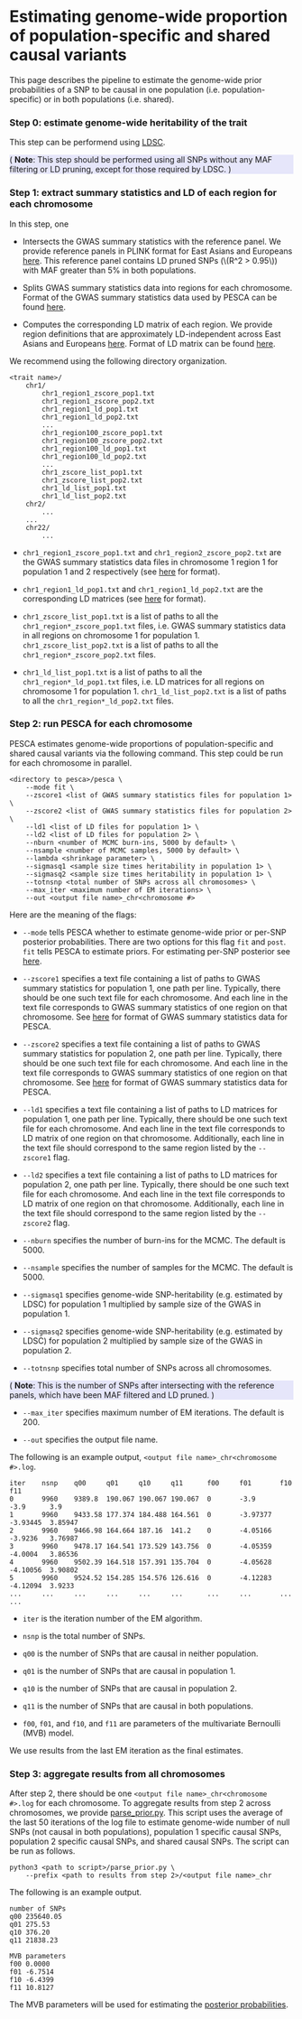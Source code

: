 # Estimating genome-wide proportion of population-specific and shared causal variants

This page describes the pipeline to estimate the genome-wide prior
probabilities of a SNP to be causal in one population (i.e.
population-specific) or in both populations (i.e. shared).

### Step 0: estimate genome-wide heritability of the trait

This step can be performend using [LDSC](https://github.com/bulik/ldsc/wiki/Heritability-and-Genetic-Correlation).

<div style="background-color:rgba(230, 230, 250, 1.0);">
( <b>Note</b>: This step should be performed using all SNPs without any
MAF filtering or LD pruning, except for those required by LDSC. )
</div>

### Step 1: extract summary statistics and LD of each region for each chromosome

In this step, one

* Intersects the GWAS summary statistics with the reference panel. We provide
reference panels in PLINK format for East Asians and Europeans
[here](https://ucla.box.com/s/o3k9nhosmtjgjufvjjfcshbjynkko8j5). This reference
panel contains LD pruned SNPs (\\(R^2 > 0.95\\)) with MAF greater than 5% in
both populations.

* Splits GWAS summary statistics data into regions for each chromosome. Format
of the GWAS summary statistics data used by PESCA can be found
[here](https://huwenboshi.github.io/pesca/input_format/#gwas-summary-statistics-data).

* Computes the corresponding LD matrix of each region. We provide region
definitions that are approximately LD-independent across East Asians
and Europeans [here](https://github.com/huwenboshi/pesca/tree/master/partition).
Format of LD matrix can be found [here](https://huwenboshi.github.io/pesca/input_format/#ld-matrix).

We recommend using the following directory organization.

```nohighlight
<trait name>/
    chr1/
        chr1_region1_zscore_pop1.txt
        chr1_region1_zscore_pop2.txt
        chr1_region1_ld_pop1.txt
        chr1_region1_ld_pop2.txt
        ...
        chr1_region100_zscore_pop1.txt
        chr1_region100_zscore_pop2.txt
        chr1_region100_ld_pop1.txt
        chr1_region100_ld_pop2.txt
        ...
        chr1_zscore_list_pop1.txt
        chr1_zscore_list_pop2.txt
        chr1_ld_list_pop1.txt
        chr1_ld_list_pop2.txt
    chr2/
        ...
    ...
    chr22/
        ...
```

* `chr1_region1_zscore_pop1.txt` and `chr1_region2_zscore_pop2.txt` are
the GWAS summary statistics data files in chromosome 1 region 1 for
population 1 and 2 respectively
(see [here](https://huwenboshi.github.io/pesca/input_format/#gwas-summary-statistics-data)
for format).

* `chr1_region1_ld_pop1.txt` and `chr1_region1_ld_pop2.txt`
are the corresponding LD matrices (see [here](https://huwenboshi.github.io/pesca/input_format/#ld-matrix)
for format).

* `chr1_zscore_list_pop1.txt` is a list of paths to all the `chr1_region*_zscore_pop1.txt`
files, i.e. GWAS summary statistics data in all regions on chromosome 1 for
population 1. `chr1_zscore_list_pop2.txt` is a list of paths to all the
`chr1_region*_zscore_pop2.txt` files.

* `chr1_ld_list_pop1.txt` is a list of paths to all the `chr1_region*_ld_pop1.txt`
files, i.e. LD matrices for all regions on chromosome 1 for
population 1. `chr1_ld_list_pop2.txt` is a list of paths to all the
`chr1_region*_ld_pop2.txt` files.

### Step 2: run PESCA for each chromosome

PESCA estimates genome-wide proportions of population-specific and shared
causal variants via the following command. This step could be run for each
chromosome in parallel.

```nohighlight
<directory to pesca>/pesca \
    --mode fit \
    --zscore1 <list of GWAS summary statistics files for population 1> \
    --zscore2 <list of GWAS summary statistics files for population 2> \
    --ld1 <list of LD files for population 1> \
    --ld2 <list of LD files for population 2> \
    --nburn <number of MCMC burn-ins, 5000 by default> \
    --nsample <number of MCMC samples, 5000 by default> \
    --lambda <shrinkage parameter> \
    --sigmasq1 <sample size times heritability in population 1> \
    --sigmasq2 <sample size times heritability in population 1> \
    --totnsnp <total number of SNPs across all chromosomes> \
    --max_iter <maximum number of EM iterations> \
    --out <output file name>_chr<chromosome #>
```

Here are the meaning of the flags:

* `--mode` tells PESCA whether to estimate genome-wide prior or per-SNP
posterior probabilities. There are two options for this flag `fit` and `post`.
`fit` tells PESCA to estimate priors. For estimating per-SNP posterior see
[here](https://huwenboshi.github.io/pesca/posterior/).

* `--zscore1` specifies a text file containing a list of paths to GWAS
summary statistics for population 1, one path per line. Typically, there
should be one such text file for each chromosome. And each line in the text
file corresponds to GWAS summary statistics of one region on that chromosome.
See [here](https://huwenboshi.github.io/pesca/input_format/#gwas-summary-statistics-data)
for format of GWAS summary statistics data for PESCA.

* `--zscore2` specifies a text file containing a list of paths to GWAS
summary statistics for population 2, one path per line. Typically, there
should be one such text file for each chromosome. And each line in the text
file corresponds to GWAS summary statistics of one region on that chromosome.
See [here](https://huwenboshi.github.io/pesca/input_format/#gwas-summary-statistics-data)
for format of GWAS summary statistics data for PESCA.

* `--ld1` specifies a text file containing a list of paths to LD matrices
for population 1, one path per line. Typically, there should be one such
text file for each chromosome. And each line in the text file corresponds
to LD matrix of one region on that chromosome. Additionally, each line
in the text file should correspond to the same region listed by the
`--zscore1` flag.

* `--ld2` specifies a text file containing a list of paths to LD matrices
for population 2, one path per line. Typically, there should be one such
text file for each chromosome. And each line in the text file corresponds
to LD matrix of one region on that chromosome. Additionally, each line
in the text file should correspond to the same region listed by the
`--zscore2` flag.

* `--nburn` specifies the number of burn-ins for the MCMC. The default is 5000.

* `--nsample` specifies the number of samples for the MCMC. The default is 5000.

* `--sigmasq1` specifies genome-wide SNP-heritability (e.g. estimated by
LDSC) for population 1 multiplied by sample size of the GWAS in population 1.

* `--sigmasq2` specifies genome-wide SNP-heritability (e.g. estimated by
LDSC) for population 2 multiplied by sample size of the GWAS in population 2.

* `--totnsnp` specifies total number of SNPs across all chromosomes.

<div style="background-color:rgba(230, 230, 250, 1.0);">
( <b>Note</b>: This is the number of SNPs after intersecting with the
reference panels, which have been MAF filtered and LD pruned. )
</div>

* `--max_iter` specifies maximum number of EM iterations. The default is 200.

* `--out` specifies the output file name.

The following is an example output, `<output file name>_chr<chromosome #>.log`.
```text
iter    nsnp    q00     q01     q10     q11      f00     f01       f10       f11
0       9960    9389.8  190.067 190.067 190.067  0       -3.9      -3.9      3.9
1       9960    9433.58 177.374 184.488 164.561  0       -3.97377  -3.93445  3.85947
2       9960    9466.98 164.664 187.16  141.2    0       -4.05166  -3.9236   3.76987
3       9960    9478.17 164.541 173.529 143.756  0       -4.05359  -4.0004   3.86536
4       9960    9502.39 164.518 157.391 135.704  0       -4.05628  -4.10056  3.90802
5       9960    9524.52 154.285 154.576 126.616  0       -4.12283  -4.12094  3.9233
...     ...     ...     ...     ...     ...      ...     ...       ...       ...
```
* `iter` is the iteration number of the EM algorithm.

* `nsnp` is the total number of SNPs.

* `q00` is the number of SNPs that are causal in neither population.

* `q01` is the number of SNPs that are causal in population 1.

* `q10` is the number of SNPs that are causal in population 2.

* `q11` is the number of SNPs that are causal in both populations.

* `f00`, `f01`, and `f10`, and `f11` are parameters of the multivariate Bernoulli
(MVB) model.

We use results from the last EM iteration as the final estimates.

### Step 3: aggregate results from all chromosomes

After step 2, there should be one `<output file name>_chr<chromosome #>.log`
for each chromosome. To aggregate results from step 2 across chromosomes, we
provide [parse_prior.py](https://github.com/huwenboshi/pesca/blob/master/misc/parse_prior.py).
This script uses the average of the last 50 iterations of the log file to
estimate genome-wide number of null SNPs (not causal in both populations),
population 1 specific causal SNPs, population 2 specific causal SNPs, and 
shared causal SNPs. The script can be run as follows.

```
python3 <path to script>/parse_prior.py \
    --prefix <path to results from step 2>/<output file name>_chr
```

The following is an example output.
```text
number of SNPs
q00 235640.05
q01 275.53
q10 376.20
q11 21838.23

MVB parameters
f00 0.0000
f01 -6.7514
f10 -6.4399
f11 10.8127
```

The MVB parameters will be used for estimating the
[posterior probabilities](https://huwenboshi.github.io/pesca/posterior/).
